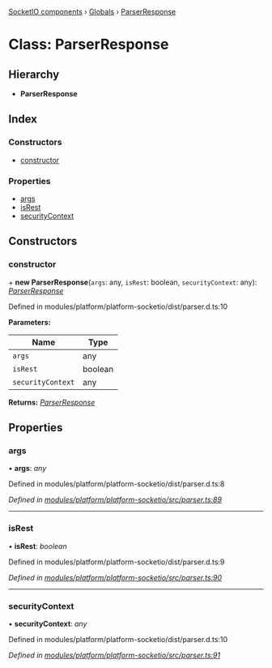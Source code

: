 [SocketIO components](../README.md) › [Globals](../globals.md) › [ParserResponse](parserresponse.md)

# Class: ParserResponse

## Hierarchy

* **ParserResponse**

## Index

### Constructors

* [constructor](parserresponse.md#constructor)

### Properties

* [args](parserresponse.md#args)
* [isRest](parserresponse.md#isrest)
* [securityContext](parserresponse.md#securitycontext)

## Constructors

###  constructor

\+ **new ParserResponse**(`args`: any, `isRest`: boolean, `securityContext`: any): *[ParserResponse](parserresponse.md)*

Defined in modules/platform/platform-socketio/dist/parser.d.ts:10

**Parameters:**

Name | Type |
------ | ------ |
`args` | any |
`isRest` | boolean |
`securityContext` | any |

**Returns:** *[ParserResponse](parserresponse.md)*

## Properties

###  args

• **args**: *any*

Defined in modules/platform/platform-socketio/dist/parser.d.ts:8

*Defined in [modules/platform/platform-socketio/src/parser.ts:89](https://github.com/nodulusteam/methodus.dev/blob/8d1d711/modules/platform/platform-socketio/src/parser.ts#L89)*

___

###  isRest

• **isRest**: *boolean*

Defined in modules/platform/platform-socketio/dist/parser.d.ts:9

*Defined in [modules/platform/platform-socketio/src/parser.ts:90](https://github.com/nodulusteam/methodus.dev/blob/8d1d711/modules/platform/platform-socketio/src/parser.ts#L90)*

___

###  securityContext

• **securityContext**: *any*

Defined in modules/platform/platform-socketio/dist/parser.d.ts:10

*Defined in [modules/platform/platform-socketio/src/parser.ts:91](https://github.com/nodulusteam/methodus.dev/blob/8d1d711/modules/platform/platform-socketio/src/parser.ts#L91)*
